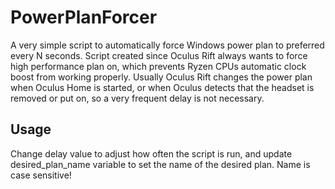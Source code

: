 # PowerPlanForcer
A very simple script to automatically force Windows power plan to preferred every N seconds. Script created since Oculus Rift always wants to force high performance plan on, which prevents Ryzen CPUs automatic clock boost from working properly. Usually Oculus Rift changes the power plan when Oculus Home is started, or when Oculus detects that the headset is removed or put on, so a very frequent delay is not necessary.

## Usage
Change delay value to adjust how often the script is run, and update desired_plan_name variable to set the name of the desired plan. Name is case sensitive!
